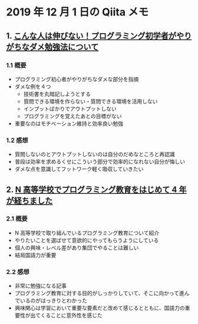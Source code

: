 # 2019 年 12 月 1 日の Qiita メモ

## 1. [こんな人は伸びない！プログラミング初学者がやりがちなダメ勉強法について](https://qiita.com/shimajiri/items/dcd90203422dd7185bdb)

### 1.1 概要

- プログラミング初心者がやりがちなダメな部分を指摘
- ダメな例を４つ
  - 技術書を丸暗記しようとする
  - 質問できる環境を作らない・質問できる環境を活用しない
  - インプットばかりでアウトプットしない
  - プログラミングを覚えたあとの目標がない
- 重要なのはモチベーション維持と効率良い勉強

### 1.2 感想

- 質問しないのとアウトプットしないのは自分のだめなところと再認識
- 普段は効率を求めるくせにこういう部分で効率的になれない自分が悔しい
- ダメな点を意識してフットワーク軽く吸収していきたい

## 2. [N 高等学校でプログラミング教育をはじめて 4 年が経ちました](https://qiita.com/sifue/items/1b95647cd643f787d9aa)

### 2.1 概要

- N 高等学校で取り組んでいるプログラミング教育について紹介
- やりたいことを選ばせて意欲的にやってもらうようにしている
- 個人の興味・レベル差があり集団でやることは難しい
- 結局国語力が重要

### 2.2 感想

- 非常に勉強になる記事
- プログラミング教育に対する目的がしっかりしていて、そこに向かって進んでいるのがはっきりとわかった
- 興味関心は学習において重要な要素だと改めて感じるとともに、国語力の重要性が出てくることに意外性を感じた

